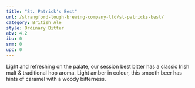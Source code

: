```yaml
---
title: "St. Patrick's Best"
url: /strangford-lough-brewing-company-ltd/st-patricks-best/
category: British Ale
style: Ordinary Bitter
abv: 4.2
ibu: 0
srm: 0
upc: 0
---
```

Light and refreshing on the palate, our session best bitter has a classic Irish malt & traditional hop aroma.  Light amber in colour, this smooth beer has hints of caramel with a woody bitterness.

